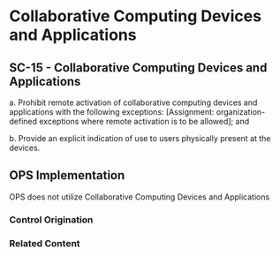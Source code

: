 # Collaborative Computing Devices and Applications
## SC-15 - Collaborative Computing Devices and Applications

a. Prohibit remote activation of collaborative computing devices and applications with the following exceptions: [Assignment: organization-defined exceptions where remote activation is to be allowed]; and

b. Provide an explicit indication of use to users physically present at the devices.

## OPS Implementation

OPS does not utilize Collaborative Computing Devices and Applications

### Control Origination

### Related Content
